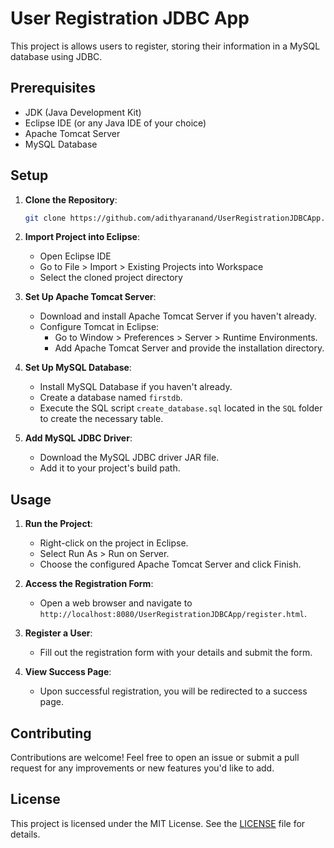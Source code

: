 # User Registration JDBC App

This project is allows users to register, storing their information in a MySQL database using JDBC.

## Prerequisites
- JDK (Java Development Kit)
- Eclipse IDE (or any Java IDE of your choice)
- Apache Tomcat Server
- MySQL Database

## Setup
1. **Clone the Repository**: 
    ```bash
    git clone https://github.com/adithyaranand/UserRegistrationJDBCApp.git
    ```

2. **Import Project into Eclipse**: 
    - Open Eclipse IDE
    - Go to File > Import > Existing Projects into Workspace
    - Select the cloned project directory

3. **Set Up Apache Tomcat Server**:
    - Download and install Apache Tomcat Server if you haven't already.
    - Configure Tomcat in Eclipse: 
        - Go to Window > Preferences > Server > Runtime Environments.
        - Add Apache Tomcat Server and provide the installation directory.

4. **Set Up MySQL Database**:
    - Install MySQL Database if you haven't already.
    - Create a database named `firstdb`.
    - Execute the SQL script `create_database.sql` located in the `SQL` folder to create the necessary table.

5. **Add MySQL JDBC Driver**:
    - Download the MySQL JDBC driver JAR file.
    - Add it to your project's build path.

## Usage
1. **Run the Project**:
    - Right-click on the project in Eclipse.
    - Select Run As > Run on Server.
    - Choose the configured Apache Tomcat Server and click Finish.

2. **Access the Registration Form**:
    - Open a web browser and navigate to `http://localhost:8080/UserRegistrationJDBCApp/register.html`.

3. **Register a User**:
    - Fill out the registration form with your details and submit the form.

4. **View Success Page**:
    - Upon successful registration, you will be redirected to a success page.

## Contributing
Contributions are welcome! Feel free to open an issue or submit a pull request for any improvements or new features you'd like to add.

## License
This project is licensed under the MIT License. See the [LICENSE](LICENSE) file for details.
